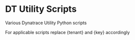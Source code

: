 # DT Utility Scripts
Various Dynatrace Utility Python scripts 

For applicable scripts replace {tenant} and {key} accordingly
